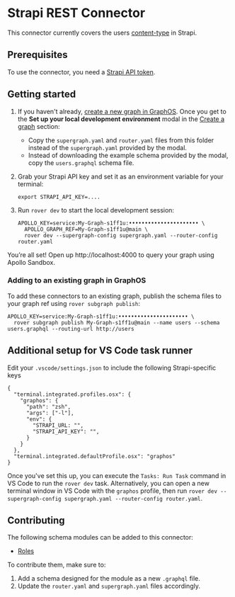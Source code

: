 # Strapi REST Connector

This connector currently covers the users [content-type](https://docs.strapi.io/cms/backend-customization/models) in Strapi.

## Prerequisites

To use the connector, you need a [Strapi API token](https://docs.strapi.io/cms/features/api-tokens).

## Getting started 

1. If you haven't already, [create a new graph in GraphOS](https://www.apollographql.com/docs/graphos/get-started/guides/rest#step-1-set-up-your-graphql-api). Once you get to the **Set up your local development environment** modal in the [Create a graph](https://www.apollographql.com/docs/graphos/get-started/guides/rest#create-a-graph) section:
    - Copy the `supergraph.yaml` and `router.yaml` files from this folder instead of the `supergraph.yaml` provided by the modal.
    - Instead of downloading the example schema provided by the modal, copy the `users.graphql` schema file.
1. Grab your Strapi API key and set it as an environment variable for your terminal:

    ```
    export STRAPI_API_KEY=....
    ```

1. Run `rover dev` to start the local development session:

    ```
    APOLLO_KEY=service:My-Graph-s1ff1u:•••••••••••••••••••••• \
      APOLLO_GRAPH_REF=My-Graph-s1ff1u@main \
      rover dev --supergraph-config supergraph.yaml --router-config router.yaml
    ```

You’re all set! Open up http://localhost:4000 to query your graph using Apollo Sandbox.

### Adding to an existing graph in GraphOS

To add these connectors to an existing graph, publish the schema files to your graph ref using `rover subgraph publish`:

```
APOLLO_KEY=service:My-Graph-s1ff1u:•••••••••••••••••••••• \
  rover subgraph publish My-Graph-s1ff1u@main --name users --schema users.graphql --routing-url http://users
```

## Additional setup for VS Code task runner

Edit your `.vscode/settings.json` to include the following Strapi-specific keys

```
{
  "terminal.integrated.profiles.osx": {
    "graphos": {
      "path": "zsh",
      "args": ["-l"],
      "env": { 
        "STRAPI_URL: "",
        "STRAPI_API_KEY": "",
      }
    }
  },
  "terminal.integrated.defaultProfile.osx": "graphos"
}

```

Once you've set this up, you can execute the `Tasks: Run Task` command in VS Code to run the `rover dev` task.
Alternatively, you can open a new terminal window in VS Code with the `graphos` profile, then run `rover dev --supergraph-config supergraph.yaml --router-config router.yaml`.

## Contributing

The following schema modules can be added to this connector:

- [Roles](https://docs.strapi.io/user-docs/users-roles-permissions/configuring-end-users-roles)

To contribute them, make sure to:

1. Add a schema designed for the module as a new `.graphql` file.
2. Update the `router.yaml` and `supergraph.yaml` files accordingly.